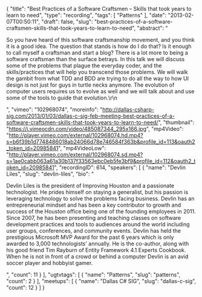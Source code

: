 {
  "title": "Best Practices of a Software Craftsmen – Skills that took years to learn to need",
  "type": "recording",
  "tags": [
    "Patterns"
  ],
  "date": "2013-02-07T00:50:11",
  "draft": false,
  "slug": "best-practices-of-a-software-craftsmen-skills-that-took-years-to-learn-to-need",
  "abstract": "<p>So you have heard of this software craftsmanship movement, and you think it is a good idea. The question that stands is how do I do that? Is it enough to call myself a craftsman and start a blog? There is a lot more to being a software craftsman than the surface betrays. In this talk we will discuss some of the problems that plague the everyday coder, and the skills/practices that will help you transcend those problems. We will walk the gambit from what TDD and BDD are trying to do all the way to how UI design is not just for guys in turtle necks anymore. The evolution of computer users requires us to evolve as well and we will talk about and use some of the tools to guide that evolution.\r\n</p>",
  "vimeo": "102968074",
  "moreinfo": "http://dallas-csharp-sig.com/2013/01/03/dallas-c-sig-feb-meeting-best-practices-of-a-software-craftsmen-skills-that-took-years-to-learn-to-need/",
  "thumbnail": "https://i.vimeocdn.com/video/485087344_295x166.jpg",
  "mp4Video": "http://player.vimeo.com/external/102968074.hd.mp4?s=b6f39b1d7748486018ab24066d78e746584f363b&profile_id=113&oauth2_token_id=20985841",
  "mp4VideoLow": "http://player.vimeo.com/external/102968074.sd.mp4?s=1ae0cabb063a61a30b137f33563ebc0eb5fe3bf9&profile_id=112&oauth2_token_id=20985841",
  "recordingID": 614,
  "speakers": [
    {
      "name": "Devlin Liles",
      "slug": "devlin-liles",
      "bio": "<p>Devlin Liles is the president of Improving Houston and a passionate technologist. He prides himself on staying a generalist, but his passion is leveraging technology to solve the problems facing business. Devlin has an entrepreneurial mindset and has been a key contributor to growth and success of the Houston office being one of the founding employees in 2011. Since 2007, he has been presenting and teaching classes on software development practices and tools to audiences around the world including user groups, conferences, and community events. Devlin has held the prestigious Microsoft MVP Award for the past 6 years which is only awarded to 3,000 technologists' annually. He is the co-author, along with his good friend Tim Rayburn of Entity Framework 4.1 Experts Cookbook. When he is not in front of a crowd or behind a computer Devlin is an avid soccer player and hobbyist gamer.</p>",
      "count": 11
    }
  ],
  "ugtvtags": [
    {
      "name": "Patterns",
      "slug": "patterns",
      "count": 2
    }
  ],
  "meetups": [
    {
      "name": "Dallas C# SIG",
      "slug": "dallas-c-sig",
      "count": 12
    }
  ]
}